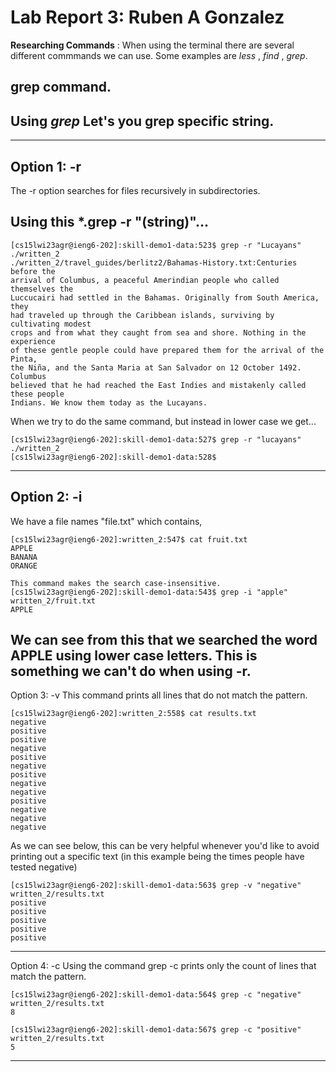 # Lab Report 3: Ruben A Gonzalez
**Researching Commands** : When using the terminal there are several different commmands we can use. Some examples are *less* , *find* , *grep*.
## grep command.

## Using *grep* Let's you grep specific string.
---
Option 1: -r
---
The -r option searches for files recursively in subdirectories.
## Using this *.grep -r "(string)"...
```
[cs15lwi23agr@ieng6-202]:skill-demo1-data:523$ grep -r "Lucayans" ./written_2
./written_2/travel_guides/berlitz2/Bahamas-History.txt:Centuries before the 
arrival of Columbus, a peaceful Amerindian people who called themselves the 
Luccucairi had settled in the Bahamas. Originally from South America, they 
had traveled up through the Caribbean islands, surviving by cultivating modest 
crops and from what they caught from sea and shore. Nothing in the experience 
of these gentle people could have prepared them for the arrival of the Pinta, 
the Niña, and the Santa Maria at San Salvador on 12 October 1492. Columbus 
believed that he had reached the East Indies and mistakenly called these people
Indians. We know them today as the Lucayans.
```
When we try to do the same command, but instead in lower case we get...
```
[cs15lwi23agr@ieng6-202]:skill-demo1-data:527$ grep -r "lucayans" ./written_2
[cs15lwi23agr@ieng6-202]:skill-demo1-data:528$ 
```
---
Option 2: -i
---
We have a file names "file.txt" which contains,
```
[cs15lwi23agr@ieng6-202]:written_2:547$ cat fruit.txt 
APPLE
BANANA
ORANGE
```
```
This command makes the search case-insensitive.
[cs15lwi23agr@ieng6-202]:skill-demo1-data:543$ grep -i "apple" written_2/fruit.txt
APPLE
```
We can see from this that we searched the word APPLE using lower case letters. This is something we can't
do when using -r.
---
Option 3: -v 
This command prints all lines that do not match the pattern.
```
[cs15lwi23agr@ieng6-202]:written_2:558$ cat results.txt 
negative
positive
positive
negative
positive
negative
positive
negative
negative
positive
negative
negative
negative
```
As we can see below, this can be very helpful whenever you'd like to avoid printing out a specific text (in this example being the times people have tested negative)
```
[cs15lwi23agr@ieng6-202]:skill-demo1-data:563$ grep -v "negative" written_2/results.txt 
positive
positive
positive
positive
positive
```
---
Option 4: -c
Using the command grep -c prints only the count of lines that match the pattern.
```
[cs15lwi23agr@ieng6-202]:skill-demo1-data:564$ grep -c "negative" written_2/results.txt 
8
```
```
[cs15lwi23agr@ieng6-202]:skill-demo1-data:567$ grep -c "positive" written_2/results.txt 
5
```
---

